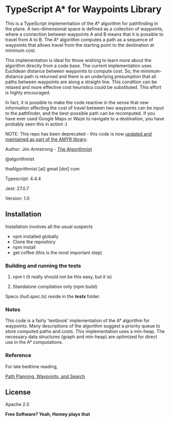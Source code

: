 # TypeScript A* for Waypoints Library

This is a TypeScript implementation of the A* algorithm for pathfinding in the plane.  A two-dimensional space is defined as a collection of waypoints, where a connection between waypoints A and B means that it is possible to travel from A to B. The A* algorithm computes a path as a sequence of waypoints that allows travel from the starting point to the destination at minimum cost.

This implementation is ideal for those wishing to learn more about the algorithm directly from a code base.  The current implementation uses Euclidean distance between waypoints to compute cost.  So, the minimum-distance path is returned and there is an underlying presumption that all paths between waypoints are along a straight line.  This condition can be relaxed and more effective cost heuristics could be substituted.  This effort is highly encouraged.  

In fact, it is possible to make the code reactive in the sense that new information affecting the cost of travel between two waypoints can be input to the pathfinder, and the best-possible path can be recomputed.  If you have ever used Google Maps or Waze to navigate to a destination, you have probably seen this in action :)

NOTE:  This repo has been deprecated - this code is now [updated and maintained as part of the AMYR library](https://github.com/theAlgorithmist/AMYR).

Author:  Jim Armstrong - [The Algorithmist]

@algorithmist

theAlgorithmist [at] gmail [dot] com

Typescript: 4.4.4

Jest: 27.0.7

Version: 1.0

## Installation

Installation involves all the usual suspects

  - npm installed globally
  - Clone the repository
  - npm install
  - get coffee (this is the most important step)


### Building and running the tests

1. npm t (it really should not be this easy, but it is)

2. Standalone compilation only (npm build)

Specs (_hull.spec.ts_) reside in the ___tests___ folder.


### Notes

This code is a fairly 'textbook' implementation of the A* algorithm for waypoints.  Many descriptions of the algorithm suggest a priority queue to store computed paths and costs.  This implementation uses a min-heap.  The necessary data structures (graph and min-heap) are optimized for direct use in the A* computations.


### Reference

For late bedtime reading,

[Path Planning, Waypoints, and Search](https://www.cs.utexas.edu/users/fussell/courses/cs378/lectures/cs378-20.pdf)


License
----

Apache 2.0

**Free Software? Yeah, Homey plays that**

[//]: # (kudos http://stackoverflow.com/questions/4823468/store-comments-in-markdown-syntax)

[The Algorithmist]: <https://www.linkedin.com/in/jimarmstrong/>

